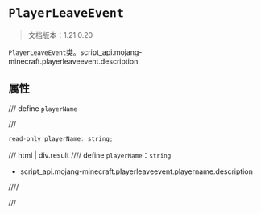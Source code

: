 # `PlayerLeaveEvent`

> 文档版本：1.21.0.20

`PlayerLeaveEvent`类。script_api.mojang-minecraft.playerleaveevent.description

## 属性

/// define
`playerName`


///

```js
read-only playerName: string;
```

/// html | div.result
//// define
`playerName`：`string`

- script_api.mojang-minecraft.playerleaveevent.playername.description


////

///

